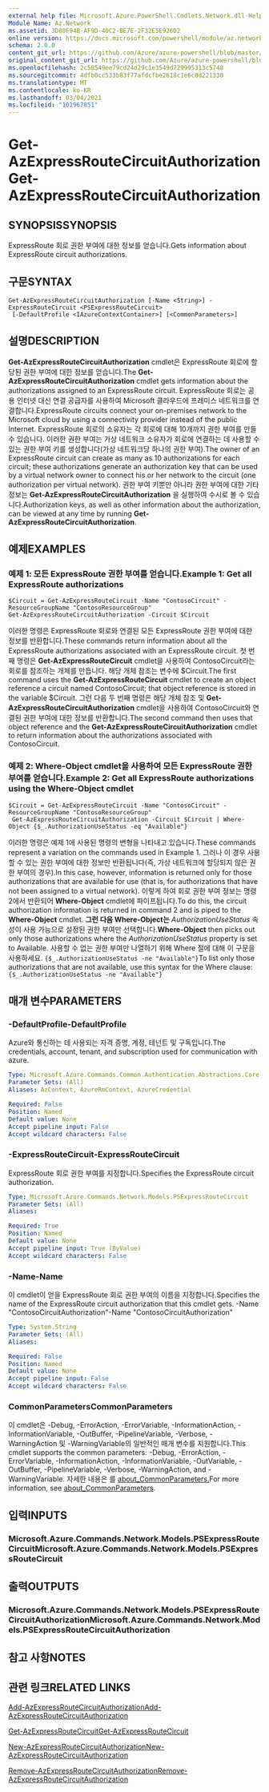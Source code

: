 ```yaml
---
external help file: Microsoft.Azure.PowerShell.Cmdlets.Network.dll-Help.xml
Module Name: Az.Network
ms.assetid: 3D80F94B-AF9D-40C2-BE7E-2F32E5E926D2
online version: https://docs.microsoft.com/powershell/module/az.network/get-azexpressroutecircuitauthorization
schema: 2.0.0
content_git_url: https://github.com/Azure/azure-powershell/blob/master/src/Network/Network/help/Get-AzExpressRouteCircuitAuthorization.md
original_content_git_url: https://github.com/Azure/azure-powershell/blob/master/src/Network/Network/help/Get-AzExpressRouteCircuitAuthorization.md
ms.openlocfilehash: 2c58549ee79cd24d29c1e3549d729995313c5748
ms.sourcegitcommit: 4dfb0cc533b83f77afdcfbe2618c1e6c8d221330
ms.translationtype: MT
ms.contentlocale: ko-KR
ms.lasthandoff: 03/04/2021
ms.locfileid: "101967851"
---
```

# <span data-ttu-id="1b804-101">Get-AzExpressRouteCircuitAuthorization</span><span class="sxs-lookup"><span data-stu-id="1b804-101">Get-AzExpressRouteCircuitAuthorization</span></span>

## <span data-ttu-id="1b804-102">SYNOPSIS</span><span class="sxs-lookup"><span data-stu-id="1b804-102">SYNOPSIS</span></span>
<span data-ttu-id="1b804-103">ExpressRoute 회로 권한 부여에 대한 정보를 얻습니다.</span><span class="sxs-lookup"><span data-stu-id="1b804-103">Gets information about ExpressRoute circuit authorizations.</span></span>

## <span data-ttu-id="1b804-104">구문</span><span class="sxs-lookup"><span data-stu-id="1b804-104">SYNTAX</span></span>

```
Get-AzExpressRouteCircuitAuthorization [-Name <String>] -ExpressRouteCircuit <PSExpressRouteCircuit>
 [-DefaultProfile <IAzureContextContainer>] [<CommonParameters>]
```

## <span data-ttu-id="1b804-105">설명</span><span class="sxs-lookup"><span data-stu-id="1b804-105">DESCRIPTION</span></span>
<span data-ttu-id="1b804-106">**Get-AzExpressRouteCircuitAuthorization** cmdlet은 ExpressRoute 회로에 할당된 권한 부여에 대한 정보를 얻습니다.</span><span class="sxs-lookup"><span data-stu-id="1b804-106">The **Get-AzExpressRouteCircuitAuthorization** cmdlet gets information about the authorizations assigned to an ExpressRoute circuit.</span></span> <span data-ttu-id="1b804-107">ExpressRoute 회로는 공용 인터넷 대신 연결 공급자를 사용하여 Microsoft 클라우드에 프레미스 네트워크를 연결합니다.</span><span class="sxs-lookup"><span data-stu-id="1b804-107">ExpressRoute circuits connect your on-premises network to the Microsoft cloud by using a connectivity provider instead of the public Internet.</span></span> <span data-ttu-id="1b804-108">ExpressRoute 회로의 소유자는 각 회로에 대해 10개까지 권한 부여를 만들 수 있습니다. 이러한 권한 부여는 가상 네트워크 소유자가 회로에 연결하는 데 사용할 수 있는 권한 부여 키를 생성합니다(가상 네트워크당 하나의 권한 부여).</span><span class="sxs-lookup"><span data-stu-id="1b804-108">The owner of an ExpressRoute circuit can create as many as 10 authorizations for each circuit; these authorizations generate an authorization key that can be used by a virtual network owner to connect his or her network to the circuit (one authorization per virtual network).</span></span> <span data-ttu-id="1b804-109">권한 부여 키뿐만 아니라 권한 부여에 대한 기타 정보는 **Get-AzExpressRouteCircuitAuthorization** 을 실행하여 수시로 볼 수 있습니다.</span><span class="sxs-lookup"><span data-stu-id="1b804-109">Authorization keys, as well as other information about the authorization, can be viewed at any time by running **Get-AzExpressRouteCircuitAuthorization**.</span></span>

## <span data-ttu-id="1b804-110">예제</span><span class="sxs-lookup"><span data-stu-id="1b804-110">EXAMPLES</span></span>

### <span data-ttu-id="1b804-111">예제 1: 모든 ExpressRoute 권한 부여를 얻습니다.</span><span class="sxs-lookup"><span data-stu-id="1b804-111">Example 1: Get all ExpressRoute authorizations</span></span>
```
$Circuit = Get-AzExpressRouteCircuit -Name "ContosoCircuit" -ResourceGroupName "ContosoResourceGroup"
Get-AzExpressRouteCircuitAuthorization -Circuit $Circuit
```

<span data-ttu-id="1b804-112">이러한 명령은 ExpressRoute 회로와 연결된 모든 ExpressRoute 권한 부여에 대한 정보를 반환합니다.</span><span class="sxs-lookup"><span data-stu-id="1b804-112">These commands return information about all the ExpressRoute authorizations associated with an ExpressRoute circuit.</span></span> <span data-ttu-id="1b804-113">첫 번째 명령은 **Get-AzExpressRouteCircuit** cmdlet을 사용하여 ContosoCircuit라는 회로를 참조하는 개체를 만듭니다. 해당 개체 참조는 변수에 $Circuit.</span><span class="sxs-lookup"><span data-stu-id="1b804-113">The first command uses the **Get-AzExpressRouteCircuit** cmdlet to create an object reference a circuit named ContosoCircuit; that object reference is stored in the variable $Circuit.</span></span> <span data-ttu-id="1b804-114">그런 다음 두 번째 명령은 해당 개체 참조 및 **Get-AzExpressRouteCircuitAuthorization** cmdlet을 사용하여 ContosoCircuit와 연결된 권한 부여에 대한 정보를 반환합니다.</span><span class="sxs-lookup"><span data-stu-id="1b804-114">The second command then uses that object reference and the **Get-AzExpressRouteCircuitAuthorization** cmdlet to return information about the authorizations associated with ContosoCircuit.</span></span>

### <span data-ttu-id="1b804-115">예제 2: Where-Object cmdlet을 사용하여 모든 ExpressRoute 권한 부여를 얻습니다.</span><span class="sxs-lookup"><span data-stu-id="1b804-115">Example 2: Get all ExpressRoute authorizations using the Where-Object cmdlet</span></span>
```
$Circuit = Get-AzExpressRouteCircuit -Name "ContosoCircuit" -ResourceGroupName "ContosoResourceGroup"
 Get-AzExpressRouteCircuitAuthorization -Circuit $Circuit | Where-Object {$_.AuthorizationUseStatus -eq "Available"}
```

<span data-ttu-id="1b804-116">이러한 명령은 예제 1에 사용된 명령의 변형을 나타내고 있습니다.</span><span class="sxs-lookup"><span data-stu-id="1b804-116">These commands represent a variation on the commands used in Example 1.</span></span> <span data-ttu-id="1b804-117">그러나 이 경우 사용할 수 있는 권한 부여에 대한 정보만 반환됩니다(즉, 가상 네트워크에 할당되지 않은 권한 부여의 경우).</span><span class="sxs-lookup"><span data-stu-id="1b804-117">In this case, however, information is returned only for those authorizations that are available for use (that is, for authorizations that have not been assigned to a virtual network).</span></span> <span data-ttu-id="1b804-118">이렇게 하여 회로 권한 부여 정보는 명령 2에서 반환되어 **Where-Object** cmdlet에 파이프됩니다.</span><span class="sxs-lookup"><span data-stu-id="1b804-118">To do this, the circuit authorization information is returned in command 2 and is piped to the **Where-Object** cmdlet.</span></span>
<span data-ttu-id="1b804-119">**그런 다음 Where-Object는** *AuthorizationUseStatus* 속성이 사용 가능으로 설정된 권한 부여만 선택합니다.</span><span class="sxs-lookup"><span data-stu-id="1b804-119">**Where-Object** then picks out only those authorizations where the *AuthorizationUseStatus* property is set to Available.</span></span> <span data-ttu-id="1b804-120">사용할 수 없는 권한 부여만 나열하기 위해 Where 절에 대해 이 구문을 사용하세요. `{$_.AuthorizationUseStatus -ne "Available"}`</span><span class="sxs-lookup"><span data-stu-id="1b804-120">To list only those authorizations that are not available, use this syntax for the Where clause: `{$_.AuthorizationUseStatus -ne "Available"}`</span></span>

## <span data-ttu-id="1b804-121">매개 변수</span><span class="sxs-lookup"><span data-stu-id="1b804-121">PARAMETERS</span></span>

### <span data-ttu-id="1b804-122">-DefaultProfile</span><span class="sxs-lookup"><span data-stu-id="1b804-122">-DefaultProfile</span></span>
<span data-ttu-id="1b804-123">Azure와 통신하는 데 사용되는 자격 증명, 계정, 테넌트 및 구독입니다.</span><span class="sxs-lookup"><span data-stu-id="1b804-123">The credentials, account, tenant, and subscription used for communication with azure.</span></span>

```yaml
Type: Microsoft.Azure.Commands.Common.Authentication.Abstractions.Core.IAzureContextContainer
Parameter Sets: (All)
Aliases: AzContext, AzureRmContext, AzureCredential

Required: False
Position: Named
Default value: None
Accept pipeline input: False
Accept wildcard characters: False
```

### <span data-ttu-id="1b804-124">-ExpressRouteCircuit</span><span class="sxs-lookup"><span data-stu-id="1b804-124">-ExpressRouteCircuit</span></span>
<span data-ttu-id="1b804-125">ExpressRoute 회로 권한 부여를 지정합니다.</span><span class="sxs-lookup"><span data-stu-id="1b804-125">Specifies the ExpressRoute circuit authorization.</span></span>

```yaml
Type: Microsoft.Azure.Commands.Network.Models.PSExpressRouteCircuit
Parameter Sets: (All)
Aliases:

Required: True
Position: Named
Default value: None
Accept pipeline input: True (ByValue)
Accept wildcard characters: False
```

### <span data-ttu-id="1b804-126">-Name</span><span class="sxs-lookup"><span data-stu-id="1b804-126">-Name</span></span>
<span data-ttu-id="1b804-127">이 cmdlet이 얻을 ExpressRoute 회로 권한 부여의 이름을 지정합니다.</span><span class="sxs-lookup"><span data-stu-id="1b804-127">Specifies the name of the ExpressRoute circuit authorization that this cmdlet gets.</span></span>
<span data-ttu-id="1b804-128">-Name "ContosoCircuitAuthorization"</span><span class="sxs-lookup"><span data-stu-id="1b804-128">-Name "ContosoCircuitAuthorization"</span></span>

```yaml
Type: System.String
Parameter Sets: (All)
Aliases:

Required: False
Position: Named
Default value: None
Accept pipeline input: False
Accept wildcard characters: False
```

### <span data-ttu-id="1b804-129">CommonParameters</span><span class="sxs-lookup"><span data-stu-id="1b804-129">CommonParameters</span></span>
<span data-ttu-id="1b804-130">이 cmdlet은 -Debug, -ErrorAction, -ErrorVariable, -InformationAction, -InformationVariable, -OutBuffer, -PipelineVariable, -Verbose, -WarningAction 및 -WarningVariable의 일반적인 매개 변수를 지원합니다.</span><span class="sxs-lookup"><span data-stu-id="1b804-130">This cmdlet supports the common parameters: -Debug, -ErrorAction, -ErrorVariable, -InformationAction, -InformationVariable, -OutVariable, -OutBuffer, -PipelineVariable, -Verbose, -WarningAction, and -WarningVariable.</span></span> <span data-ttu-id="1b804-131">자세한 내용은 를 [about_CommonParameters.](http://go.microsoft.com/fwlink/?LinkID=113216)</span><span class="sxs-lookup"><span data-stu-id="1b804-131">For more information, see [about_CommonParameters](http://go.microsoft.com/fwlink/?LinkID=113216).</span></span>

## <span data-ttu-id="1b804-132">입력</span><span class="sxs-lookup"><span data-stu-id="1b804-132">INPUTS</span></span>

### <span data-ttu-id="1b804-133">Microsoft.Azure.Commands.Network.Models.PSExpressRouteCircuit</span><span class="sxs-lookup"><span data-stu-id="1b804-133">Microsoft.Azure.Commands.Network.Models.PSExpressRouteCircuit</span></span>

## <span data-ttu-id="1b804-134">출력</span><span class="sxs-lookup"><span data-stu-id="1b804-134">OUTPUTS</span></span>

### <span data-ttu-id="1b804-135">Microsoft.Azure.Commands.Network.Models.PSExpressRouteCircuitAuthorization</span><span class="sxs-lookup"><span data-stu-id="1b804-135">Microsoft.Azure.Commands.Network.Models.PSExpressRouteCircuitAuthorization</span></span>

## <span data-ttu-id="1b804-136">참고 사항</span><span class="sxs-lookup"><span data-stu-id="1b804-136">NOTES</span></span>

## <span data-ttu-id="1b804-137">관련 링크</span><span class="sxs-lookup"><span data-stu-id="1b804-137">RELATED LINKS</span></span>

[<span data-ttu-id="1b804-138">Add-AzExpressRouteCircuitAuthorization</span><span class="sxs-lookup"><span data-stu-id="1b804-138">Add-AzExpressRouteCircuitAuthorization</span></span>](./Add-AzExpressRouteCircuitAuthorization.md)

[<span data-ttu-id="1b804-139">Get-AzExpressRouteCircuit</span><span class="sxs-lookup"><span data-stu-id="1b804-139">Get-AzExpressRouteCircuit</span></span>](./Get-AzExpressRouteCircuit.md)

[<span data-ttu-id="1b804-140">New-AzExpressRouteCircuitAuthorization</span><span class="sxs-lookup"><span data-stu-id="1b804-140">New-AzExpressRouteCircuitAuthorization</span></span>](./New-AzExpressRouteCircuitAuthorization.md)

[<span data-ttu-id="1b804-141">Remove-AzExpressRouteCircuitAuthorization</span><span class="sxs-lookup"><span data-stu-id="1b804-141">Remove-AzExpressRouteCircuitAuthorization</span></span>](./Remove-AzExpressRouteCircuitAuthorization.md)
